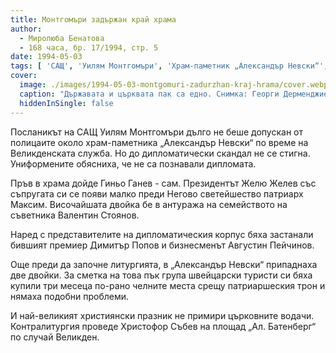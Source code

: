 ```yaml
---
title: Монтгомъри задържан край храма
author: 
  - Миролюба Бенатова
  - 168 часа, бр. 17/1994, стр. 5
date: 1994-05-03
tags: [ 'САЩ', 'Уилям Монтгомъри', 'Храм-паметник „Александър Невски“', 'Великден' ]
cover:
  image: ./images/1994-05-03-montgomuri-zadurzhan-kraj-hrama/cover.webp
  caption: "Държавата и църквата пак са едно. Снимка: Георги Дерменджиев"
  hiddenInSingle: false
---
```


Посланикът на САЩ Уилям Монтгомъри дълго не беше допускан
от полицаите около храм-паметника „Александър Невски“ по
време на Великденската служба. Но до дипломатически скандал
не се стигна. Униформените обясниха, че не са познавали
дипломата.

Пръв в храма дойде Гиньо Ганев - сам. Президентът Желю Желев
със съпругата си се появи малко преди Негово светейшество
патриарх Максим. Височайшата двойка бе в антуража на
семейството на съветника Валентин Стоянов.

Наред с представителите на дипломатическия корпус бяха
застанали бившият премиер Димитър Попов и бизнесменът
Августин Пейчинов.

Още преди да започне литургията, в „Александър Невски“
припаднаха две двойки. За сметка на това пък група швейцарски
туристи си бяха купили три месеца по-рано челните места
срещу патриаршеския трон и нямаха подобни проблеми.

И най-великият християнски празник не примири църковните
водачи. Контралитургия проведе Христофор Събев на площад
„Ал. Батенберг“ по случай Великден.
